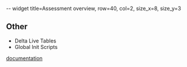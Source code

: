 -- widget title=Assessment overview, row=40, col=2, size_x=8, size_y=3

## Other
- Delta Live Tables
- Global Init Scripts

[documentation](https://github.com/databrickslabs/ucx/blob/main/docs/assessment.md)
